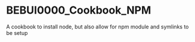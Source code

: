# BEBUI0000_Cookbook_NPM
A cookbook to install node, but also allow for npm module and symlinks to be setup

